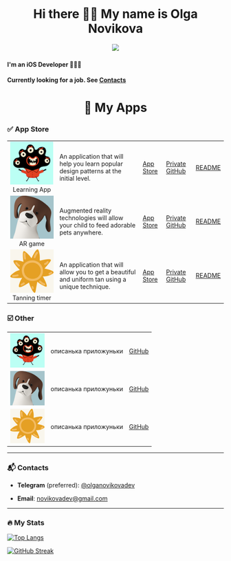 <h1 align="center"> Hi there 👋🏼 My name is Olga Novikova </h1>


<div id="header" align="center">
  <img src="https://media.giphy.com/media/3ov9k1173PdfJWRsoE/giphy.gif" width="200"/>
</div>

#### I'm an iOS Developer 👩🏻‍💻

#### Currently looking for a job. See [Contacts](#Сontacts)

<h1 align="center"> 📱 My Apps </h1>

### ✅  App Store
<table>
    <tr>
      <td align="center">
        <img src="https://github.com/NovikovaOlga/novikovaolga/blob/main/App_appstore/Patterns/pattern_iconApp.png" width="100"> Learning App </td>
      <td> An application that will help you learn popular design patterns at the initial level. </td>
      <td> <a href="https://apps.apple.com/us/app/design-patterns-the-beginning/id6445992650">App Store</a></td>
      <td><a href="https://github.com/NovikovaOlga/Patterns_AppStore">Private GitHub</a></td>
      <td><a href="https://github.com/NovikovaOlga/novikovaolga/blob/main/App_appstore/Patterns/README_patterns.md">README</a></td>
    </tr>
   <td align="center">
     <img src="https://github.com/NovikovaOlga/novikovaolga/blob/main/App_appstore/BigParty/bigParty_iconApp.png" width="200px"> AR game </td>
      <td> Augmented reality technologies will allow your child to feed adorable pets anywhere. </td>
      <td> <a href="https://apps.apple.com/us/app/big-party-ar-игра/id6443662796">App Store</a></td>
      <td><a href="https://github.com/NovikovaOlga/BigParty_AppStore">Private GitHub</a></td>
      <td><a href="https://github.com/NovikovaOlga/novikovaolga/blob/main/App_appstore/BigParty/README_bigparty.md">README</a></td>
    </tr>
 <td align="center">
  <img src="https://github.com/NovikovaOlga/novikovaolga/blob/main/App_appstore/SunTimer/sunTimer_iconApp.png" width="200px"> Tanning timer </td>
      <td> An application that will allow you to get a beautiful and uniform tan using a unique technique. </td>
      <td> <a href="https://apps.apple.com/us/app/sun-timer/id1636716597">App Store</a></td>
      <td><a href="https://github.com/NovikovaOlga/SunTimer_AppStore">Private GitHub</a></td>
      <td><a href="https://github.com/NovikovaOlga/novikovaolga/blob/main/App_appstore/SunTimer/README_suntimer.md">README</a></td>
    </tr>
</table>

### ☑️ Other
<table>
    <tr>
      <td><img src="https://github.com/NovikovaOlga/novikovaolga/blob/main/iconApp/pattern_iconApp.png" width="80px"></td>
      <td> описанька приложуньки </td>
      <td> <a href="https://apps.apple.com/us/app/design-patterns-the-beginning/id6445992650">GitHub</a></td>
    </tr>
   <td><img src="https://github.com/NovikovaOlga/novikovaolga/blob/main/iconApp/bigParty_iconApp.png" width="80px"></td>
      <td>описанька приложуньки </td>
      <td> <a href="https://apps.apple.com/us/app/design-patterns-the-beginning/id6445992650">GitHub</a></td>
    </tr>
     <td><img src="https://github.com/NovikovaOlga/novikovaolga/blob/main/iconApp/sunTimer_iconApp.png" width="80px"></td>
      <td>описанька приложуньки </td>
      <td> <a href="https://apps.apple.com/us/app/design-patterns-the-beginning/id6445992650">GitHub</a></td>
    </tr>
</table>

---

### 📬 Contacts

- **Telegram** (preferred): [@olganovikovadev](https://t.me/olganovikovadev)

- **Email**: [novikovadev@gmail.com](mailto:novikovadev@gmail.com)

---

### 🔥 My Stats

[![Top Langs](https://github-readme-stats.vercel.app/api/top-langs/?username=novikovaolga&layout=compact&theme=vision-friendly-dark)](https://github.com/anuraghazra/github-readme-stats)


[![GitHub Streak](http://github-readme-streak-stats.herokuapp.com?user=novikovaolga&theme=highcontrast&border_radius=4&mode=weekly)](https://git.io/streak-stats)
